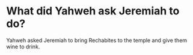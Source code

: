 # What did Yahweh ask Jeremiah to do?

Yahweh asked Jeremiah to bring Rechabites to the temple and give them wine to drink.
